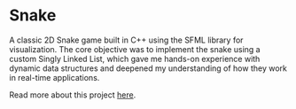 # Snake

A classic 2D Snake game built in C++ using the SFML library for visualization. The core objective was to implement the snake using a custom Singly Linked List, which gave me hands-on experience with dynamic data structures and deepened my understanding of how they work in real-time applications.

Read more about this project [here](https://www.mateuszmotylinski.com/pages/projects/snakereport/snake).